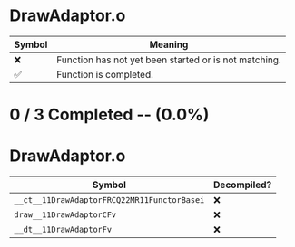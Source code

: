 # DrawAdaptor.o
| Symbol | Meaning 
| ------------- | ------------- 
| :x: | Function has not yet been started or is not matching. 
| :white_check_mark: | Function is completed. 


# 0 / 3 Completed -- (0.0%)
# DrawAdaptor.o
| Symbol | Decompiled? |
| ------------- | ------------- |
| `__ct__11DrawAdaptorFRCQ22MR11FunctorBasei` | :x: |
| `draw__11DrawAdaptorCFv` | :x: |
| `__dt__11DrawAdaptorFv` | :x: |
